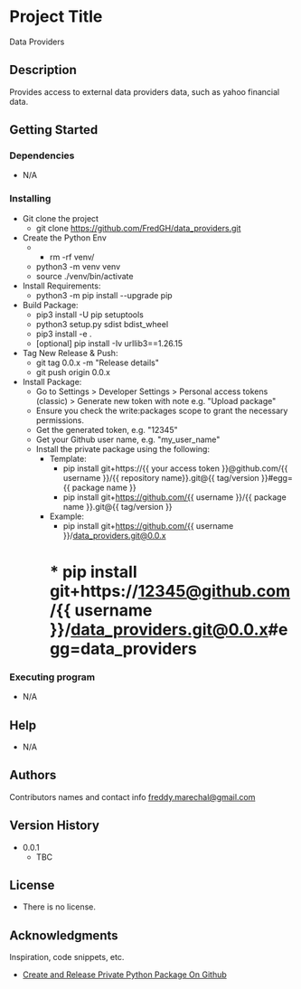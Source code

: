 # Project Title

Data Providers

## Description

Provides access to external data providers data, such as yahoo financial data.

## Getting Started

### Dependencies

* N/A

### Installing

* Git clone the project
    * git clone https://github.com/FredGH/data_providers.git
* Create the Python Env
    * * rm -rf venv/
    * python3 -m venv venv
    * source ./venv/bin/activate
* Install Requirements:
    * python3 -m pip install --upgrade pip
* Build Package:    
    * pip3 install -U pip setuptools
    * python3 setup.py sdist bdist_wheel
    * pip3 install -e .
    * [optional] pip install -Iv urllib3==1.26.15
* Tag New Release & Push:
    * git tag 0.0.x -m "Release details"
    * git push origin 0.0.x
* Install Package:
    *  Go to Settings > Developer Settings > Personal access tokens (classic) > Generate new token with note e.g. "Upload package"
    *  Ensure you check the write:packages scope to grant the necessary permissions.
    * Get the generated token, e.g. "12345"
    * Get your Github user name, e.g. "my_user_name"
    * Install the private package using the following:
        * Template:
            * pip install git+https://{{ your access token }}@github.com/{{ username }}/{{ repository name}}.git@{{ tag/version }}#egg={{ package name }}
            * pip install git+https://github.com/{{ username }}/{{ package name }}.git@{{ tag/version }}
        * Example:
            * pip install git+https://github.com/{{ username }}/data_providers.git@0.0.x
            # * pip install git+https://12345@github.com/{{ username }}/data_providers.git@0.0.x#egg=data_providers    
### Executing program

* N/A

## Help

* N/A

## Authors

Contributors names and contact info
freddy.marechal@gmail.com

## Version History

* 0.0.1
    * TBC

## License

* There is no license.

## Acknowledgments

Inspiration, code snippets, etc.
* [Create and Release Private Python Package On Github](https://dev.to/abdellahhallou/create-and-release-a-private-python-package-on-github-2oae)

